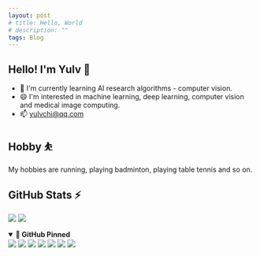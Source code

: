 ```yaml
---
layout: post
# title: Hello, World
# description: ""
tags: Blog
---
```


## Hello! I'm Yulv 👋

- 🌱 I'm currently learning AI research algorithms - computer vision.
- 😄 I'm interested in machine learning, deep learning, computer vision and medical image computing.
- 📫 yulvchi@qq.com

## Hobby ⛹

My hobbies are running, playing badminton, playing table tennis and so on.

## GitHub Stats ⚡

<a href="https://github.com/Yulv-git"><img
src="https://github-readme-stats.vercel.app/api?username=Yulv-git&show_icons=true&include_all_commits=true&count_private=true&hide_border=true" /></a>
<a href="https://github.com/Yulv-git"><img
src="https://github-readme-stats.vercel.app/api/top-langs/?username=Yulv-git&show_icons=true&hide_border=true&layout=compact&langs_count=12" /></a>

<details open>
    <summary><b>🔭 GitHub Pinned</b></summary>
        <a href="https://github.com/Yulv-git/Awesome-Ultrasound-Standard-Plane-Detection"><img align="center"
        src="https://github-readme-stats.vercel.app/api/pin/?username=Yulv-git&repo=Awesome-Ultrasound-Standard-Plane-Detection" /></a>
        <a href="https://github.com/Yulv-git/Model_Inference_Deployment"><img align="center"
        src="https://github-readme-stats.vercel.app/api/pin/?username=Yulv-git&repo=Model_Inference_Deployment" /></a>
        <a href="https://github.com/Yulv-git/Campus_network_OM_WAL"><img align="center"
        src="https://github-readme-stats.vercel.app/api/pin/?username=Yulv-git&repo=Campus_network_OM_WAL" /></a>
        <a href="https://github.com/Yulv-git/Correlation_and_Agreement_Analysis"><img align="center"
        src="https://github-readme-stats.vercel.app/api/pin/?username=Yulv-git&repo=Correlation_and_Agreement_Analysis" /></a>
        <a href="https://github.com/Yulv-git/Search-for-Typos"><img align="center"
        src="https://github-readme-stats.vercel.app/api/pin/?username=Yulv-git&repo=Search-for-Typos" /></a>
        <a href="https://github.com/Yulv-git/Master-Thesis-LaTeX-Template-of-SZUs"><img align="center"
        src="https://github-readme-stats.vercel.app/api/pin/?username=Yulv-git&repo=Master-Thesis-LaTeX-Template-of-SZU" /></a>
        <a href="https://github.com/Yulv-git/Jekyll-Pages"><img align="center"
        src="https://github-readme-stats.vercel.app/api/pin/?username=Yulv-git&repo=Jekyll-Pages" /></a>
</details>
